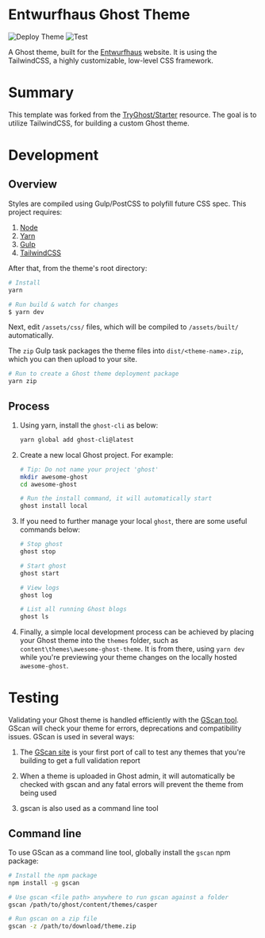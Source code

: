# Entwurfhaus Ghost Theme

![Deploy Theme](https://github.com/brifiction/entwurfhaus-ghost-theme/workflows/Deploy%20Theme/badge.svg) ![Test](https://github.com/brifiction/entwurfhaus-ghost-theme/workflows/Test/badge.svg)

A Ghost theme, built for the [Entwurfhaus](https://entwurfhaus.com) website. It is using the TailwindCSS, a highly customizable, low-level CSS framework.

# Summary

This template was forked from the [TryGhost/Starter](https://github.com/TryGhost/Starter) resource. The goal is to utilize TailwindCSS, for building a custom Ghost theme.

# Development

## Overview

Styles are compiled using Gulp/PostCSS to polyfill future CSS spec. This project requires:

1. [Node](https://nodejs.org/)
1. [Yarn](https://yarnpkg.com/) 
1. [Gulp](https://gulpjs.com)
1. [TailwindCSS](https://tailwindcss.com)

After that, from the theme's root directory:

```bash
# Install
yarn

# Run build & watch for changes
$ yarn dev
```

Next, edit `/assets/css/` files, which will be compiled to `/assets/built/` automatically.

The `zip` Gulp task packages the theme files into `dist/<theme-name>.zip`, which you can then upload to your site.

```bash
# Run to create a Ghost theme deployment package
yarn zip
```

## Process

1. Using yarn, install the ``ghost-cli`` as below:
    ```bash
    yarn global add ghost-cli@latest
    ```
1. Create a new local Ghost project. For example:
    ```bash
    # Tip: Do not name your project 'ghost'
    mkdir awesome-ghost
    cd awesome-ghost

    # Run the install command, it will automatically start
    ghost install local
    ```
1. If you need to further manage your local ``ghost``, there are some useful commands below:

    ```bash
    # Stop ghost
    ghost stop

    # Start ghost
    ghost start

    # View logs
    ghost log

    # List all running Ghost blogs
    ghost ls
    ```
1. Finally, a simple local development process can be achieved by placing your Ghost theme into the ``themes`` folder, such as ``content\themes\awesome-ghost-theme``. It is from there, using ``yarn dev`` while you're previewing your theme changes on the locally hosted ``awesome-ghost``.    

# Testing

Validating your Ghost theme is handled efficiently with the [GScan tool](https://gscan.ghost.org/). GScan will check your theme for errors, deprecations and compatibility issues. GScan is used in several ways:

1. The [GScan site](https://gscan.ghost.org/) is your first port of call to test any themes that you're building to get a full validation report

1. When a theme is uploaded in Ghost admin, it will automatically be checked with gscan and any fatal errors will prevent the theme from being used

1. gscan is also used as a command line tool

## Command line

To use GScan as a command line tool, globally install the ``gscan`` npm package:

```bash
# Install the npm package
npm install -g gscan

# Use gscan <file path> anywhere to run gscan against a folder
gscan /path/to/ghost/content/themes/casper

# Run gscan on a zip file
gscan -z /path/to/download/theme.zip
```